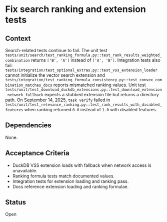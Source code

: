 # Fix search ranking and extension tests

## Context
Search-related tests continue to fail. The unit test
`tests/unit/search/test_ranking_formula.py::test_rank_results_weighted_combination`
returns `['B', 'A']` instead of `['A', 'B']`. Integration tests also fail:
`tests/integration/test_optional_extras.py::test_vss_extension_loader` cannot
initialize the vector search extension and
`tests/integration/test_ranking_formula_consistency.py::test_convex_combination_matches_docs`
reports mismatched ranking values.
Unit test `tests/unit/test_download_duckdb_extensions.py::test_download_extension_network_fallback`
expects a stubbed extension file but returns a directory path.
On September 14, 2025, `task verify` failed in
`tests/unit/test_relevance_ranking.py::test_rank_results_with_disabled_features`
when ranking returned `0.0` instead of `1.0` with disabled features.

## Dependencies
None.

## Acceptance Criteria
- DuckDB VSS extension loads with fallback when network access is unavailable.
- Ranking formula tests match documented values.
- Integration tests for extension loading and ranking pass.
- Docs reference extension loading and ranking formulae.

## Status
Open
